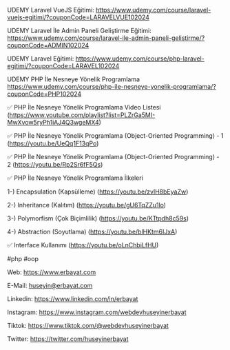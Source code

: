 UDEMY Laravel VueJS Eğitimi:
https://www.udemy.com/course/laravel-vuejs-egitimi/?couponCode=LARAVELVUE102024

UDEMY Laravel İle Admin Paneli Geliştirme Eğitimi: https://www.udemy.com/course/laravel-ile-admin-paneli-gelistirme/?couponCode=ADMIN102024

UDEMY Laravel Eğitimi:
https://www.udemy.com/course/php-laravel-egitimi/?couponCode=LARAVEL102024

UDEMY PHP İle Nesneye Yönelik Programlama
https://www.udemy.com/course/php-ile-nesneye-yonelik-programlama/?couponCode=PHP102024

✅ PHP İle Nesneye Yönelik Programlama Video Listesi (https://www.youtube.com/playlist?list=PLZrGa5MI-MwXvow5ryPh1iAJ4Q3wgeMX4)

✅ PHP İle Nesneye Yönelik Programlama (Object-Oriented Programming) - 1 (https://youtu.be/UeQq1F13qPo)

✅ PHP İle Nesneye Yönelik Programlama (Object-Oriented Programming) - 2 (https://youtu.be/Rp2Sr6fF5Qs)

✅ PHP İle Nesneye Yönelik Programlama İlkeleri

1-) Encapsulation (Kapsülleme) (https://youtu.be/zvlH8bEyaZw)

2-) Inheritance (Kalıtım) (https://youtu.be/gU6TqZZu1lo)

3-) Polymorfism (Çok Biçimlilik) (https://youtu.be/KTtpdh8c59s)

4-) Abstraction (Soyutlama) (https://youtu.be/blHKtm6IJxA)

✅ Interface Kullanımı (https://youtu.be/oLnChbiLfHU)

#php #oop

Web: https://www.erbayat.com

E-Mail: huseyin@erbayat.com

Linkedin: https://www.linkedin.com/in/erbayat

Instagram: https://www.instagram.com/webdevhuseyinerbayat

Tiktok: https://www.tiktok.com/@webdevhuseyinerbayat

Twitter: https://twitter.com/huseyinerbayat
